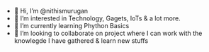 - 👋 Hi, I’m @nithismurugan
- 👀 I’m interested in Technology, Gagets, IoTs & a lot more.
- 🌱 I’m currently learning Phython Basics
- 💞️ I’m looking to collaborate on project where I can work with the knowlegde I have gathered & learn new stuffs

<!---
nithismurugan/nithismurugan is a ✨ special ✨ repository because its `README.md` (this file) appears on your GitHub profile.
You can click the Preview link to take a look at your changes.
--->
